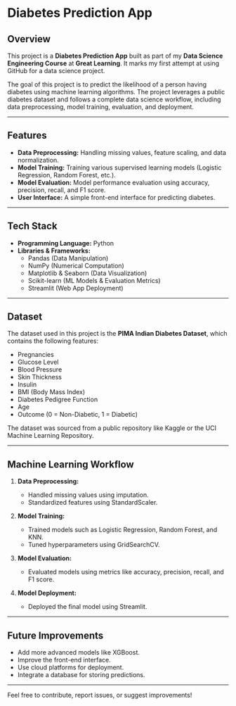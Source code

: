 # Diabetes Prediction App

## Overview
This project is a **Diabetes Prediction App** built as part of my **Data Science Engineering Course** at **Great Learning**. It marks my first attempt at using GitHub for a data science project.

The goal of this project is to predict the likelihood of a person having diabetes using machine learning algorithms. The project leverages a public diabetes dataset and follows a complete data science workflow, including data preprocessing, model training, evaluation, and deployment.

---

## Features
- **Data Preprocessing:** Handling missing values, feature scaling, and data normalization.
- **Model Training:** Training various supervised learning models (Logistic Regression, Random Forest, etc.).
- **Model Evaluation:** Model performance evaluation using accuracy, precision, recall, and F1 score.
- **User Interface:** A simple front-end interface for predicting diabetes.

---

## Tech Stack
- **Programming Language:** Python
- **Libraries & Frameworks:**
  - Pandas (Data Manipulation)
  - NumPy (Numerical Computation)
  - Matplotlib & Seaborn (Data Visualization)
  - Scikit-learn (ML Models & Evaluation Metrics)
  - Streamlit (Web App Deployment)

---

## Dataset
The dataset used in this project is the **PIMA Indian Diabetes Dataset**, which contains the following features:
- Pregnancies
- Glucose Level
- Blood Pressure
- Skin Thickness
- Insulin
- BMI (Body Mass Index)
- Diabetes Pedigree Function
- Age
- Outcome (0 = Non-Diabetic, 1 = Diabetic)

The dataset was sourced from a public repository like Kaggle or the UCI Machine Learning Repository.

---

## Machine Learning Workflow
1. **Data Preprocessing:**
   - Handled missing values using imputation.
   - Standardized features using StandardScaler.

2. **Model Training:**
   - Trained models such as Logistic Regression, Random Forest, and KNN.
   - Tuned hyperparameters using GridSearchCV.

3. **Model Evaluation:**
   - Evaluated models using metrics like accuracy, precision, recall, and F1 score.

4. **Model Deployment:**
   - Deployed the final model using Streamlit.

---

## Future Improvements
- Add more advanced models like XGBoost.
- Improve the front-end interface.
- Use cloud platforms for deployment.
- Integrate a database for storing predictions.

---

Feel free to contribute, report issues, or suggest improvements!

